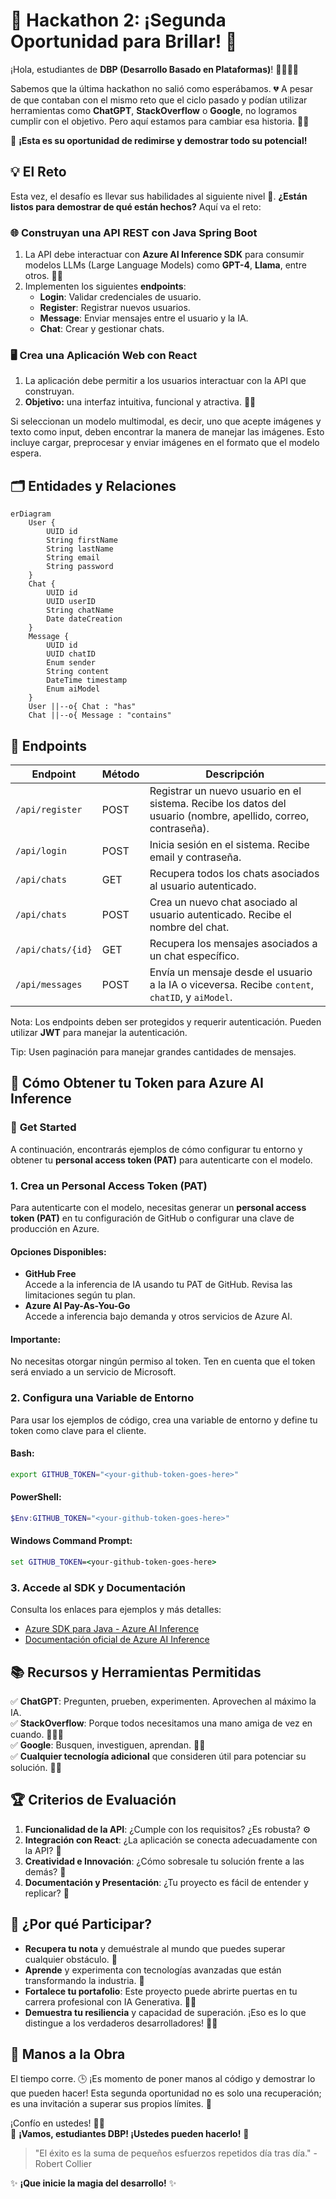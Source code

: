 # 🌟 Hackathon 2: ¡Segunda Oportunidad para Brillar! 🌟

¡Hola, estudiantes de **DBP (Desarrollo Basado en Plataformas)**! 👩‍💻👨‍💻

Sabemos que la última hackathon no salió como esperábamos. 💔 A pesar de que contaban con el mismo reto que el ciclo pasado y podían utilizar herramientas como **ChatGPT**, **StackOverflow** o **Google**, no logramos cumplir con el objetivo. Pero aquí estamos para cambiar esa historia. 🎯✨

🚀 **¡Esta es su oportunidad de redimirse y demostrar todo su potencial!**

## 💡 **El Reto**

Esta vez, el desafío es llevar sus habilidades al siguiente nivel 💪. **¿Están listos para demostrar de qué están hechos?** Aquí va el reto:

### 🌐 **Construyan una API REST con Java Spring Boot**
1. La API debe interactuar con **Azure AI Inference SDK** para consumir modelos LLMs (Large Language Models) como **GPT-4**, **Llama**, entre otros. 🤖📡
2. Implementen los siguientes **endpoints**:
   - **Login**: Validar credenciales de usuario.
   - **Register**: Registrar nuevos usuarios.
   - **Message**: Enviar mensajes entre el usuario y la IA.
   - **Chat**: Crear y gestionar chats.  

### 🖥️ **Crea una Aplicación Web con React**
1. La aplicación debe permitir a los usuarios interactuar con la API que construyan.
2. **Objetivo:** una interfaz intuitiva, funcional y atractiva. 🌈✨

Si seleccionan un modelo multimodal, es decir, uno que acepte imágenes y texto como input, deben encontrar la manera de manejar las imágenes. Esto incluye cargar, preprocesar y enviar imágenes en el formato que el modelo espera.

## 🗂️ **Entidades y Relaciones**

```mermaid
erDiagram
    User {
        UUID id
        String firstName
        String lastName
        String email
        String password
    }
    Chat {
        UUID id
        UUID userID
        String chatName
        Date dateCreation
    }
    Message {
        UUID id
        UUID chatID
        Enum sender
        String content
        DateTime timestamp
        Enum aiModel
    }
    User ||--o{ Chat : "has"
    Chat ||--o{ Message : "contains"
```

## 🔗 **Endpoints**

| **Endpoint**       | **Método** | **Descripción**                                                                                      |
|---------------------|------------|------------------------------------------------------------------------------------------------------|
| `/api/register`     | POST       | Registrar un nuevo usuario en el sistema. Recibe los datos del usuario (nombre, apellido, correo, contraseña). |
| `/api/login`        | POST       | Inicia sesión en el sistema. Recibe email y contraseña.                                              |
| `/api/chats`        | GET        | Recupera todos los chats asociados al usuario autenticado.                                           |
| `/api/chats`        | POST       | Crea un nuevo chat asociado al usuario autenticado. Recibe el nombre del chat.                      |
| `/api/chats/{id}`   | GET        | Recupera los mensajes asociados a un chat específico.                                               |
| `/api/messages`     | POST       | Envía un mensaje desde el usuario a la IA o viceversa. Recibe `content`, `chatID`, y `aiModel`.      |

Nota: Los endpoints deben ser protegidos y requerir autenticación. Pueden utilizar **JWT** para manejar la autenticación.

Tip: Usen paginación para manejar grandes cantidades de mensajes.

## 🔑 **Cómo Obtener tu Token para Azure AI Inference**

### 🚀 **Get Started**

A continuación, encontrarás ejemplos de cómo configurar tu entorno y obtener tu **personal access token (PAT)** para autenticarte con el modelo.

### 1. **Crea un Personal Access Token (PAT)**

Para autenticarte con el modelo, necesitas generar un **personal access token (PAT)** en tu configuración de GitHub o configurar una clave de producción en Azure.

#### Opciones Disponibles:
- **GitHub Free**  
  Accede a la inferencia de IA usando tu PAT de GitHub. Revisa las limitaciones según tu plan.  
- **Azure AI Pay-As-You-Go**  
  Accede a inferencia bajo demanda y otros servicios de Azure AI.

#### **Importante**:
No necesitas otorgar ningún permiso al token. Ten en cuenta que el token será enviado a un servicio de Microsoft.

### 2. **Configura una Variable de Entorno**

Para usar los ejemplos de código, crea una variable de entorno y define tu token como clave para el cliente.

#### **Bash**:
```bash
export GITHUB_TOKEN="<your-github-token-goes-here>"
```

#### **PowerShell**:
```powershell
$Env:GITHUB_TOKEN="<your-github-token-goes-here>"
```

#### **Windows Command Prompt**:
```cmd
set GITHUB_TOKEN=<your-github-token-goes-here>
```

### 3. **Accede al SDK y Documentación**

Consulta los enlaces para ejemplos y más detalles:
- [Azure SDK para Java - Azure AI Inference](https://github.com/Azure/azure-sdk-for-java/tree/main/sdk/ai/azure-ai-inference)  
- [Documentación oficial de Azure AI Inference](https://learn.microsoft.com/es-es/java/api/overview/azure/ai-inference-readme?view=azure-java-preview)

## 📚 **Recursos y Herramientas Permitidas**
✅ **ChatGPT**: Pregunten, prueben, experimenten. Aprovechen al máximo la IA.  
✅ **StackOverflow**: Porque todos necesitamos una mano amiga de vez en cuando. 🧑‍🤝‍🧑  
✅ **Google**: Busquen, investiguen, aprendan. 🕵️‍♀️  
✅ **Cualquier tecnología adicional** que consideren útil para potenciar su solución. 🔧💡

## 🏆 **Criterios de Evaluación**
1. **Funcionalidad de la API**: ¿Cumple con los requisitos? ¿Es robusta? ⚙️  
2. **Integración con React**: ¿La aplicación se conecta adecuadamente con la API? 🔗  
3. **Creatividad e Innovación**: ¿Cómo sobresale tu solución frente a las demás? 🚀  
4. **Documentación y Presentación**: ¿Tu proyecto es fácil de entender y replicar? 📝  

## 💪 **¿Por qué Participar?**
- **Recupera tu nota** y demuéstrale al mundo que puedes superar cualquier obstáculo. 🌟  
- **Aprende** y experimenta con tecnologías avanzadas que están transformando la industria. 🧠  
- **Fortalece tu portafolio**: Este proyecto puede abrirte puertas en tu carrera profesional con IA Generativa. 🚪✨  
- **Demuestra tu resiliencia** y capacidad de superación. ¡Eso es lo que distingue a los verdaderos desarrolladores! 💼💥

## 🎉 **Manos a la Obra**
El tiempo corre. 🕒 ¡Es momento de poner manos al código y demostrar lo que pueden hacer! Esta segunda oportunidad no es solo una recuperación; es una invitación a superar sus propios límites. 🌌

¡Confío en ustedes! 💪✨  
🎊 **¡Vamos, estudiantes DBP! ¡Ustedes pueden hacerlo!** 🎊

> "El éxito es la suma de pequeños esfuerzos repetidos día tras día." - Robert Collier  

✨ **¡Que inicie la magia del desarrollo!** ✨